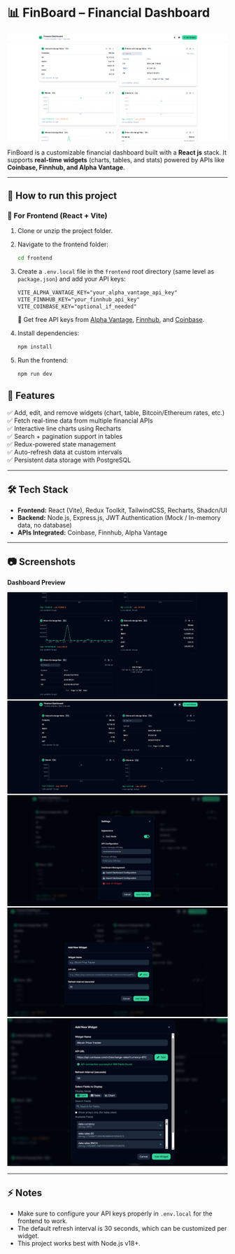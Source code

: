 # 📊 FinBoard – Financial Dashboard

![finboard-cover](/client/docs/image2.png)

FinBoard is a customizable financial dashboard built with a **React js** stack. It supports **real-time widgets** (charts, tables, and stats) powered by APIs like **Coinbase, Finnhub, and Alpha Vantage**.


---

## 🚀 How to run this project

### 🔹 For Frontend (React + Vite)

1.  Clone or unzip the project folder.
2.  Navigate to the frontend folder:
    ```bash
    cd frontend
    ```
3.  Create a `.env.local` file in the `frontend` root directory (same level as `package.json`) and add your API keys:
    ```env
    VITE_ALPHA_VANTAGE_KEY="your_alpha_vantage_api_key"
    VITE_FINNHUB_KEY="your_finnhub_api_key"
    VITE_COINBASE_KEY="optional_if_needed"
    ```
    🔑 Get free API keys from [Alpha Vantage](https://www.alphavantage.co/support/#api-key), [Finnhub](https://finnhub.io/register), and [Coinbase](https://www.coinbase.com/cloud).

4.  Install dependencies:
    ```bash
    npm install
    ```
5.  Run the frontend:
    ```bash
    npm run dev
    ```

## 📌 Features

✅ Add, edit, and remove widgets (chart, table, Bitcoin/Ethereum rates, etc.)  
✅ Fetch real-time data from multiple financial APIs  
✅ Interactive line charts using Recharts  
✅ Search + pagination support in tables  
✅ Redux-powered state management  
✅ Auto-refresh data at custom intervals  
✅ Persistent data storage with PostgreSQL

---

## 🛠 Tech Stack

- **Frontend:** React (Vite), Redux Toolkit, TailwindCSS, Recharts, Shadcn/UI 
- **Backend:** Node.js, Express.js, JWT Authentication (Mock / In-memory data, no database)  
- **APIs Integrated:** Coinbase, Finnhub, Alpha Vantage  

---


## 📷 Screenshots

**Dashboard Preview**

![Dashboard Screenshot 1](/client/docs/image1.png)
![Dashboard Screenshot 2](/client/docs/image.png)
![Dashboard Screenshot 3](/client/docs/image3.png)
![Dashboard Screenshot 4](/client/docs/image4.png)
![Dashboard Screenshot 5](/client/docs/image5.png)

---

## ⚡ Notes

-   Make sure to configure your API keys properly in `.env.local` for the frontend to work.
-   The default refresh interval is 30 seconds, which can be customized per widget.
-   This project works best with Node.js v18+.





